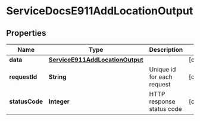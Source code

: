 

# ServiceDocsE911AddLocationOutput


## Properties

| Name | Type | Description | Notes |
|------------ | ------------- | ------------- | -------------|
|**data** | [**ServiceE911AddLocationOutput**](ServiceE911AddLocationOutput.md) |  |  [optional] |
|**requestId** | **String** | Unique id for each request |  [optional] |
|**statusCode** | **Integer** | HTTP response status code |  [optional] |



